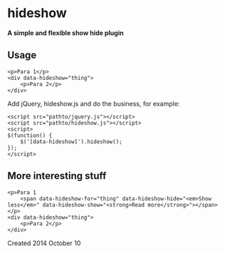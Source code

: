 hideshow
=========

**A simple and flexible show hide plugin**


Usage
-----
```
<p>Para 1</p>
<div data-hideshow="thing">
	<p>Para 2</p>
</div>
```
Add jQuery, hideshow.js and do the business, for example:
```
<script src="pathto/jquery.js"></script>
<script src="pathto/hideshow.js"></script>
<script>
$(function() {
    $('[data-hideshow]').hideshow();
});
</script>
```


More interesting stuff
-----
```
<p>Para 1
	<span data-hideshow-for="thing" data-hideshow-hide="<em>Show less</em>" data-hideshow-show="<strong>Read more</strong>"></span>
</p>
<div data-hideshow="thing">
	<p>Para 2</p>
</div>
```


Created 2014 October 10
